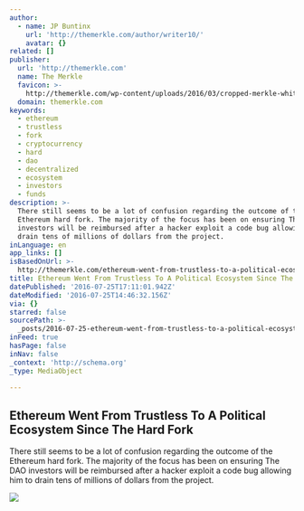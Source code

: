```yaml
---
author:
  - name: JP Buntinx
    url: 'http://themerkle.com/author/writer10/'
    avatar: {}
related: []
publisher:
  url: 'http://themerkle.com'
  name: The Merkle
  favicon: >-
    http://themerkle.com/wp-content/uploads/2016/03/cropped-merkle-white-1-192x192.png
  domain: themerkle.com
keywords:
  - ethereum
  - trustless
  - fork
  - cryptocurrency
  - hard
  - dao
  - decentralized
  - ecosystem
  - investors
  - funds
description: >-
  There still seems to be a lot of confusion regarding the outcome of the
  Ethereum hard fork. The majority of the focus has been on ensuring The DAO
  investors will be reimbursed after a hacker exploit a code bug allowing him to
  drain tens of millions of dollars from the project.
inLanguage: en
app_links: []
isBasedOnUrl: >-
  http://themerkle.com/ethereum-went-from-trustless-to-a-political-ecosystem-since-the-hard-fork/
title: Ethereum Went From Trustless To A Political Ecosystem Since The Hard Fork
datePublished: '2016-07-25T17:11:01.942Z'
dateModified: '2016-07-25T14:46:32.156Z'
via: {}
starred: false
sourcePath: >-
  _posts/2016-07-25-ethereum-went-from-trustless-to-a-political-ecosystem-since.md
inFeed: true
hasPage: false
inNav: false
_context: 'http://schema.org'
_type: MediaObject

---
```

<article style=""><h1>Ethereum Went From Trustless To A Political Ecosystem Since The Hard Fork</h1><p>There still seems to be a lot of confusion regarding the outcome of the Ethereum hard fork. The majority of the focus has been on ensuring The DAO investors will be reimbursed after a hacker exploit a code bug allowing him to drain tens of millions of dollars from the project.</p><img src="http://themerkle.com/wp-content/uploads/2016/07/shutterstock_248942326.jpg" /></article>